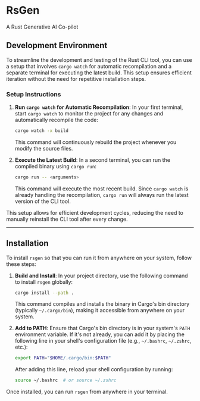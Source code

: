 # RsGen
A Rust Generative AI Co-pilot

## Development Environment

To streamline the development and testing of the Rust CLI tool, you can use a setup that involves `cargo watch` for automatic recompilation and a separate terminal for executing the latest build. This setup ensures efficient iteration without the need for repetitive installation steps.

### Setup Instructions

1. **Run `cargo watch` for Automatic Recompilation**:
   In your first terminal, start `cargo watch` to monitor the project for any changes and automatically recompile the code:
   ```bash
   cargo watch -x build
   ```
   This command will continuously rebuild the project whenever you modify the source files.

2. **Execute the Latest Build**:
   In a second terminal, you can run the compiled binary using `cargo run`:
   ```bash
   cargo run -- <arguments>
   ```
   This command will execute the most recent build. Since `cargo watch` is already handling the recompilation, `cargo run` will always run the latest version of the CLI tool.

This setup allows for efficient development cycles, reducing the need to manually reinstall the CLI tool after every change.

---

## Installation

To install `rsgen` so that you can run it from anywhere on your system, follow these steps:

1. **Build and Install**:
   In your project directory, use the following command to install `rsgen` globally:
   ```bash
   cargo install --path .
   ```
   This command compiles and installs the binary in Cargo's bin directory (typically `~/.cargo/bin`), making it accessible from anywhere on your system.

2. **Add to PATH**:
   Ensure that Cargo's bin directory is in your system's `PATH` environment variable. If it's not already, you can add it by placing the following line in your shell's configuration file (e.g., `~/.bashrc`, `~/.zshrc`, etc.):
   ```bash
   export PATH="$HOME/.cargo/bin:$PATH"
   ```
   After adding this line, reload your shell configuration by running:
   ```bash
   source ~/.bashrc  # or source ~/.zshrc
   ```

Once installed, you can run `rsgen` from anywhere in your terminal.
